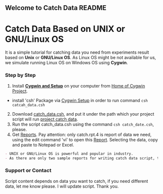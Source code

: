 ## Welcome to Catch Data README

#   Catch Data Based on UNIX or GNU/Linux OS   #
  It is a simple tutorial for catching data you need from experiments result based on **Unix** or **GNU/Linux OS**. As Linux OS might be not available for us, we simulate running Linux OS on Windows OS using **Cygwin**.
  

### Step by Step
1. Install **[Cygwin and Setup](https://github.com/t9527/catch_data/blob/master/Catch_data_3.PNG)** on your computer from [Home of Cygwin Project](https://www.cygwin.com/). 
- install 'csh' Package via [Cygwin Setup](https://github.com/t9527/catch_data/blob/master/Catch_data_4.PNG) in order to run command `csh catcah_data.csh`
2. Download [catch_data.csh](https://github.com/t9527/catch_data/blob/master/catch_data.csh), and put it under the path which your project script will run [project catch data](https://github.com/t9527/catch_data/blob/master/Catch_data_0.PNG).
3. Run the script catch_data.csh using the command `csh catch_date.csh`, please.
4. Get [Reports](https://github.com/t9527/catch_data/blob/master/Catch_data_1.PNG). Pay attention: only catch.rpt.4 is report of data we need, using the edit command 'vi' to open this [Report](https://github.com/t9527/catch_data/blob/master/Catch_data_2.PNG). Selecting the data, copy and paste to Notepad or Excel. 


```markdown
- UNIX or GNU/Linux OS is powerful and popular in industry.
- As there are only two sample reports for writing catch data script, there are only two numbers shown in catch.rpt.4 for just demo.

```

### Support or Contact

Script content depends on data you want to catch, if you need different data, let me know please. I will update script. Thank you.
